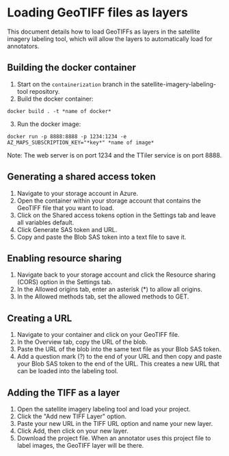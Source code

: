 # Loading GeoTIFF files as layers

This document details how to load GeoTIFFs as layers in the satellite imagery labeling tool, which will allow the layers to automatically load for annotators.

## Building the docker container

1) Start on the `containerization` branch in the satellite-imagery-labeling-tool repository.
2) Build the docker container:
  ```
  docker build . -t *name of docker*
  ```
3) Run the docker image:
```
docker run -p 8888:8888 -p 1234:1234 -e AZ_MAPS_SUBSCRIPTION_KEY="*key*" *name of image*
```
Note: The web server is on port 1234 and the TTiler service is on port 8888.

## Generating a shared access token

1) Navigate to your storage account in Azure. 
2) Open the container within your storage account that contains the GeoTIFF file that you want to load. 
3) Click on the Shared access tokens option in the Settings tab and leave all variables default. 
4) Click Generate SAS token and URL.
5) Copy and paste the Blob SAS token into a text file to save it.

## Enabling resource sharing
1) Navigate back to your storage account and click the Resource sharing (CORS) option in the Settings tab. 
2) In the Allowed origins tab, enter an asterisk (*) to allow all origins. 
3) In the Allowed methods tab, set the allowed methods to GET. 

## Creating a URL

1) Navigate to your container and click on your GeoTIFF file. 
2) In the Overview tab, copy the URL of the blob. 
3) Paste the URL of the blob into the same text file as your Blob SAS token.
4) Add a question mark (?) to the end of your URL and then copy and paste your Blob SAS token to the end of the URL. This creates a new URL that can be loaded into the labeling tool.

## Adding the TIFF as a layer

1. Open the satellite imagery labeling tool and load your project. 
2. Click the "Add new TIFF Layer" option.
3. Paste your new URL in the TIFF URL option and name your new layer. 
4. Click Add, then click on your new layer. 
5. Download the project file. When an annotator uses this project file to label images, the GeoTIFF layer will be there. 